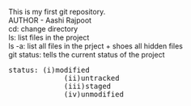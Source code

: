 This is my first git repository.
<br>
AUTHOR - Aashi Rajpoot
<br>
cd: change directory
<br>
ls: list files in the project
<br>
ls -a: list all files in the prject + shoes all hidden files
<br>
git status: tells the current status of the project
<pre>status: (i)modified 
             (ii)untracked
             (iii)staged
             (iv)unmodified</pre>